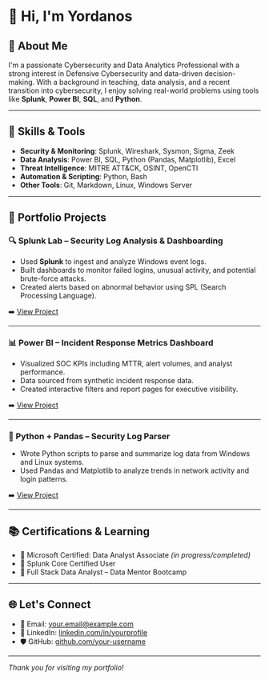 # 👋 Hi, I'm Yordanos

## 🧠 About Me
I'm a passionate Cybersecurity and Data Analytics Professional  with a strong interest in Defensive Cybersecurity and data-driven decision-making. With a background in teaching, data analysis, and a recent transition into cybersecurity, I enjoy solving real-world problems using tools like **Splunk**, **Power BI**, **SQL**, and **Python**.

---

## 🔧 Skills & Tools
- **Security & Monitoring**: Splunk, Wireshark, Sysmon, Sigma, Zeek
- **Data Analysis**: Power BI, SQL, Python (Pandas, Matplotlib), Excel
- **Threat Intelligence**: MITRE ATT&CK, OSINT, OpenCTI
- **Automation & Scripting**: Python, Bash
- **Other Tools**: Git, Markdown, Linux, Windows Server

---

## 📁 Portfolio Projects

### 🔍 Splunk Lab – Security Log Analysis & Dashboarding
- Used **Splunk** to ingest and analyze Windows event logs.
- Built dashboards to monitor failed logins, unusual activity, and potential brute-force attacks.
- Created alerts based on abnormal behavior using SPL (Search Processing Language).

➡️ [View Project]([https://github.com/your-username/splunk-lab-project](https://api.immersivelabs.online/share/achievements/fcb13280bbde3caaa41152bce1fba494))

---

### 📊 Power BI – Incident Response Metrics Dashboard
- Visualized SOC KPIs including MTTR, alert volumes, and analyst performance.
- Data sourced from synthetic incident response data.
- Created interactive filters and report pages for executive visibility.

➡️ [View Project](https://github.com/your-username/powerbi-soc-dashboard)

---

### 🐍 Python + Pandas – Security Log Parser
- Wrote Python scripts to parse and summarize log data from Windows and Linux systems.
- Used Pandas and Matplotlib to analyze trends in network activity and login patterns.

➡️ [View Project](https://github.com/your-username/log-parser-python)

---

## 📚 Certifications & Learning
- 📜 Microsoft Certified: Data Analyst Associate *(in progress/completed)*
- 📜 Splunk Core Certified User
- 📜 Full Stack Data Analyst – Data Mentor Bootcamp

---

## 🌐 Let's Connect
- 📧 Email: [your.email@example.com](mailto:your.email@example.com)
- 💼 LinkedIn: [linkedin.com/in/yourprofile](https://linkedin.com/in/yourprofile)
- 🛡️ GitHub: [github.com/your-username](https://github.com/your-username)

---

_Thank you for visiting my portfolio!_

